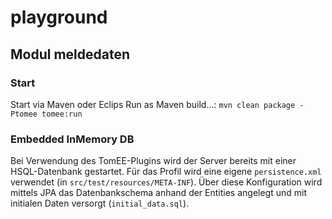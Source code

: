 # playground

## Modul meldedaten

### Start

Start via Maven oder Eclips Run as Maven build...:
`mvn clean package -Ptomee tomee:run`

### Embedded InMemory DB

Bei Verwendung des TomEE-Plugins wird der Server bereits mit einer HSQL-Datenbank gestartet. Für das Profil wird eine
eigene `persistence.xml` verwendet (in `src/test/resources/META-INF`). Über diese Konfiguration wird mittels JPA das
Datenbankschema anhand der Entities angelegt und mit initialen Daten versorgt (`initial_data.sql`).